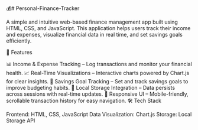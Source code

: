 💰# Personal-Finance-Tracker

A simple and intuitive web-based finance management app built using HTML, CSS, and JavaScript. This application helps users track their income and expenses, visualize financial data in real time, and set savings goals efficiently.

🚀 Features

📊 Income & Expense Tracking – Log transactions and monitor your financial health.
📈 Real-Time Visualizations – Interactive charts powered by Chart.js for clear insights.
🎯 Savings Goal Tracking – Set and track savings goals to improve budgeting habits.
💾 Local Storage Integration – Data persists across sessions with real-time updates.
📱 Responsive UI – Mobile-friendly, scrollable transaction history for easy navigation.
🛠️ Tech Stack

Frontend: HTML, CSS, JavaScript
Data Visualization: Chart.js
Storage: Local Storage API


